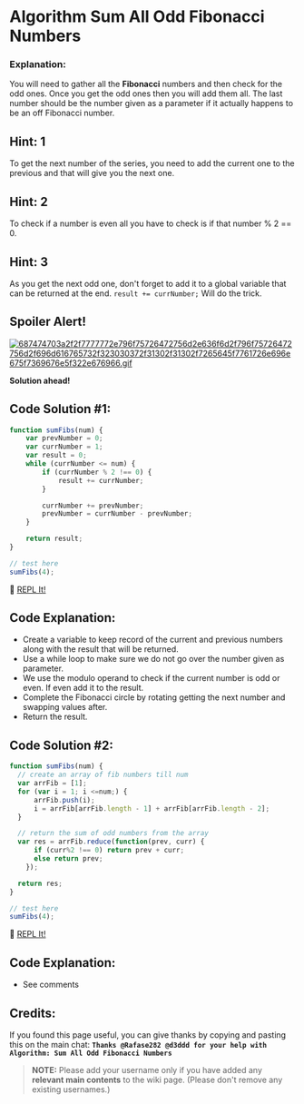 # Algorithm Sum All Odd Fibonacci Numbers

### Explanation:

You will need to gather all the **Fibonacci** numbers and then check for the odd ones. Once you get the odd ones then you will add them all. The last number should be the number given as a parameter if it actually happens to be an off Fibonacci number.

## Hint: 1

To get the next number of the series, you need to add the current one to the previous and that will give you the next one.

## Hint: 2

To check if a number is even all you have to check is if that number % 2 == 0.

## Hint: 3

As you get the next odd one, don't forget to add it to a global variable that can be returned at the end. `result += currNumber;` Will do the trick.

## Spoiler Alert!

[![687474703a2f2f7777772e796f75726472756d2e636f6d2f796f75726472756d2f696d616765732f323030372f31302f31302f7265645f7761726e696e675f7369676e5f322e676966.gif](https://files.gitter.im/FreeCodeCamp/Wiki/nlOm/thumb/687474703a2f2f7777772e796f75726472756d2e636f6d2f796f75726472756d2f696d616765732f323030372f31302f31302f7265645f7761726e696e675f7369676e5f322e676966.gif)](https://files.gitter.im/FreeCodeCamp/Wiki/nlOm/687474703a2f2f7777772e796f75726472756d2e636f6d2f796f75726472756d2f696d616765732f323030372f31302f31302f7265645f7761726e696e675f7369676e5f322e676966.gif)

**Solution ahead!**

## Code Solution #1:

```javascript
function sumFibs(num) {
    var prevNumber = 0;
    var currNumber = 1;
    var result = 0;
    while (currNumber <= num) {
        if (currNumber % 2 !== 0) {
            result += currNumber;
        }

        currNumber += prevNumber;
        prevNumber = currNumber - prevNumber;
    }

    return result;
}

// test here
sumFibs(4);
```

:rocket: [REPL It!](https://repl.it/CLnV/0)

## Code Explanation:

- Create a variable to keep record of the current and previous numbers along with the result that will be returned.
- Use a while loop to make sure we do not go over the number given as parameter.
- We use the modulo operand to check if the current number is odd or even. If even add it to the result.
- Complete the Fibonacci circle by rotating getting the next number and swapping values after.
- Return the result.

## Code Solution #2:

```javascript
function sumFibs(num) {
  // create an array of fib numbers till num
  var arrFib = [1];
  for (var i = 1; i <=num;) {
      arrFib.push(i);
      i = arrFib[arrFib.length - 1] + arrFib[arrFib.length - 2];
  }

  // return the sum of odd numbers from the array
  var res = arrFib.reduce(function(prev, curr) { 
      if (curr%2 !== 0) return prev + curr;
      else return prev;
    });

  return res;
}

// test here
sumFibs(4);
```

:rocket: [REPL It!](https://repl.it/CLnW/0)

## Code Explanation:

- See comments

## Credits:

If you found this page useful, you can give thanks by copying and pasting this on the main chat: **`Thanks @Rafase282 @d3ddd for your help with Algorithm: Sum All Odd Fibonacci Numbers`**

> **NOTE:** Please add your username only if you have added any **relevant main contents** to the wiki page. (Please don't remove any existing usernames.)
